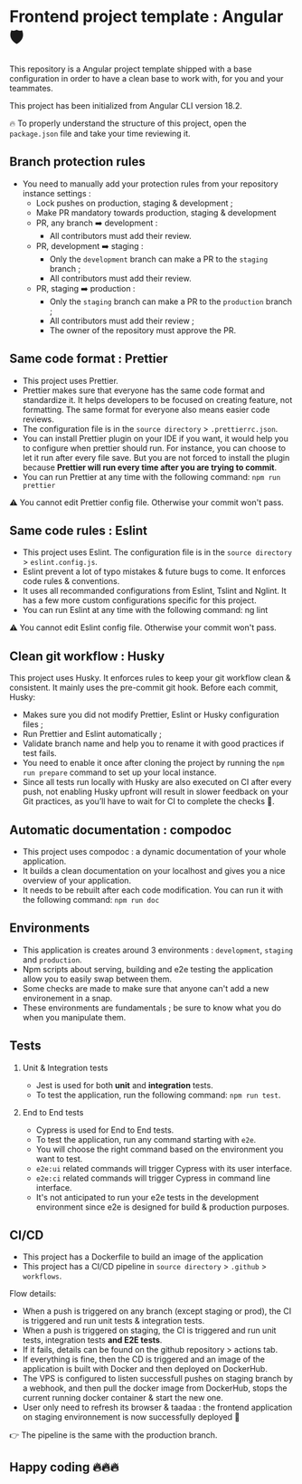 # Frontend project template : Angular 🛡️

This repository is a Angular project template shipped with a base configuration in order to have a clean base to work with, for you and your teammates. 

This project has been initialized from Angular CLI version 18.2.

🔥 To properly understand the structure of this project, open the `package.json` file and take your time reviewing it.


## Branch protection rules
- You need to manually add your protection rules from your repository instance settings :
  - Lock pushes on production, staging & development ;
  - Make PR mandatory towards production, staging & development
  - PR, any branch ➡️ development :
     - All contributors must add their review.
  - PR, development ➡️ staging :
     - Only the `development` branch can make a PR to the `staging` branch ;
     - All contributors must add their review.
  - PR, staging ➡️ production :
    - Only the `staging` branch can make a PR to the `production` branch ;
    - All contributors must add their review ;
    - The owner of the repository must approve the PR.
 
## Same code format : Prettier
- This project uses Prettier. 
- Prettier makes sure that everyone has the same code format and standardize it. It helps developers to be focused on creating feature, not formatting. The same format for everyone also means easier code reviews.
- The configuration file is in the `source directory` > `.prettierrc.json`.
- You can install Prettier plugin on your IDE if you want, it would help you to configure when prettier should run. For instance, you can choose to let it run after every file save. But you are not forced to install the plugin because **Prettier will run every time after you are trying to commit**.
- You can run Prettier at any time with the following command: `npm run prettier`

⚠️ You cannot edit Prettier config file. Otherwise your commit won't pass.


## Same code rules : Eslint
- This project uses Eslint. The configuration file is in the `source directory` > `eslint.config.js`.
- Eslint prevent a lot of typo mistakes & future bugs to come. It enforces code rules & conventions.
- It uses all recommanded configurations from Eslint, Tslint and Nglint. It has a few more custom configurations specific for this project.
- You can run Eslint at any time with the following command: ng lint

⚠️ You cannot edit Eslint config file. Otherwise your commit won't pass.

## Clean git workflow : Husky
This project uses Husky. It enforces rules to keep your git workflow clean & consistent. It mainly uses the pre-commit git hook. Before each commit, Husky:
- Makes sure you did not modify Prettier, Eslint or Husky configuration files ;
- Run Prettier and Eslint automatically ;
- Validate branch name and help you to rename it with good practices if test fails.
- You need to enable it once after cloning the project by running the `npm run prepare` command to set up your local instance.
- Since all tests run locally with Husky are also executed on CI after every push, not enabling Husky upfront will result in slower feedback on your Git practices, as you’ll have to wait for CI to complete the checks 🙈.

## Automatic documentation : compodoc
- This project uses compodoc : a dynamic documentation of your whole application. 
- It builds a clean documentation on your localhost and gives you a nice overview of your application. 
- It needs to be rebuilt after each code modification. You can run it with the following command: `npm run doc`


## Environments
- This application is creates around 3 environments : `development`, `staging` and `production`.
- Npm scripts about serving, building and e2e testing the application allow you to easily swap between them.
- Some checks are made to make sure that anyone can't add a new environement in a snap.
- These environments are fundamentals ; be sure to know what you do when you manipulate them.

## Tests
1. Unit & Integration tests
   - Jest is used for both **unit** and **integration** tests.
   - To test the application, run the following command: `npm run test`. 


2. End to End tests
   - Cypress is used for End to End tests.
   - To test the application, run any command starting with `e2e`. 
   - You will choose the right command based on the environment you want to test.
   - `e2e:ui` related commands will trigger Cypress with its user interface.
   - `e2e:ci` related commands will trigger Cypress in command line interface.
   - It's not anticipated to run your e2e tests in the development environment since e2e is designed for build & production purposes.

## CI/CD
- This project has a Dockerfile to build an image of the application
- This project has a CI/CD pipeline in `source directory` > `.github` > `workflows`.

Flow details: 
- When a push is triggered on any branch (except staging or prod), the CI is triggered and run unit tests & integration tests.
- When a push is triggered on staging, the CI is triggered and run unit tests, integration tests **and E2E tests**. 
- If it fails, details can be found on the github repository > actions tab.
- If everything is fine, then the CD is triggered and an image of the application is built with Docker and then deployed on DockerHub.
- The VPS is configured to listen successfull pushes on staging branch by a webhook, and then pull the docker image from DockerHub, stops the current running docker container & start the new one.
- User only need to refresh its browser & taadaa : the frontend application on staging environnement is now successfully deployed 🎉

👉 The pipeline is the same with the production branch. 

## Happy coding 🔥🔥🔥
